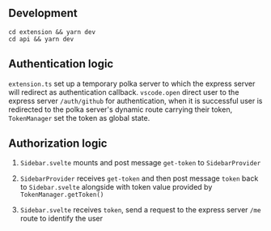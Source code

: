 ## Development

```
cd extension && yarn dev
cd api && yarn dev
```

## Authentication logic

`extension.ts` set up a temporary polka server to which the express server will redirect as authentication callback. `vscode.open` direct user to the express server `/auth/github` for authentication, when it is successful user is redirected to the polka server's dynamic route carrying their token, `TokenManager` set the token as global state.

## Authorization logic

1. `Sidebar.svelte` mounts and post message `get-token` to `SidebarProvider`

2. `SidebarProvider` receives `get-token` and then post message `token` back to `Sidebar.svelte` alongside with token value provided by `TokenManager.getToken()`

3. `Sidebar.svelte` receives `token`, send a request to the express server `/me` route to identify the user
